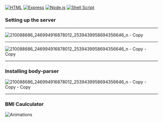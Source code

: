 [![HTML](https://img.shields.io/badge/HTML-239120?style=for-the-badge&logo=html5&logoColor=white)](https://html.com/)
[![Express](https://img.shields.io/badge/Express.js-404D59?style=for-the-badge)](http://expressjs.com/)
[![Node.js](https://img.shields.io/badge/Node.js-43853D?style=for-the-badge&logo=node.js&logoColor=white)](https://nodejs.org/)
[![Shell Script](https://img.shields.io/badge/Shell_Script-121011?style=for-the-badge&logo=gnu-bash&logoColor=white)](https://www.shellscript.sh/)

### Setting up the server

---

![210088686_246994916878012_2539439958694356646_n - Copy](https://user-images.githubusercontent.com/106253049/175299800-c19d07a3-db6d-4e35-981e-68cf86383098.png)


---

![210088686_246994916878012_2539439958694356646_n - Copy - Copy](https://user-images.githubusercontent.com/106253049/175296662-6671f168-dce1-4c80-ba45-8a9cf83f6bcb.png)

---

### Installing body-parser

![210088686_246994916878012_2539439958694356646_n - Copy - Copy - Copy](https://user-images.githubusercontent.com/106253049/175299811-2fe4ad8d-6420-4e72-b8eb-7b35b63cb793.png)


---

### BMI Caulculator

![Animations](https://user-images.githubusercontent.com/106253049/175297932-403ce819-14d8-431b-a20d-c87df0b7508a.gif)
